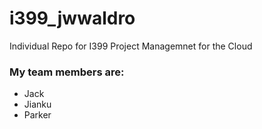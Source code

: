# i399_jwwaldro


Individual Repo for I399 Project Managemnet for the Cloud

<h3> My team members are: </h3>
<ul>
<li>Jack </li>
<li>Jianku </li>
<li> Parker </li>
</ul>
